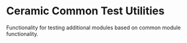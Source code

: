 # Ceramic Common Test Utilities

Functionality for testing additional modules based on common module functionality.
